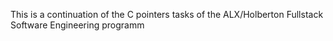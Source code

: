 This is a continuation of the C pointers tasks of the ALX/Holberton Fullstack Software Engineering programm
